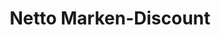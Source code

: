 ---
title: "Netto Marken-Discount"
url: /gera/netto-marken-discount-reichsstrasse/
shop: Supermarkt
---